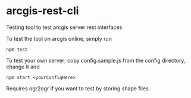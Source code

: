 arcgis-rest-cli
===============

Testing tool to test arcgis server rest interfaces

To test the tool on arcgis online, simply run
```
npm test
```

To test your own server; copy config.sample.js from the config directory, change it and 
```
npm start <yourConfigHere>
```

Requires ogr2ogr if you want to test by storing shape files.
